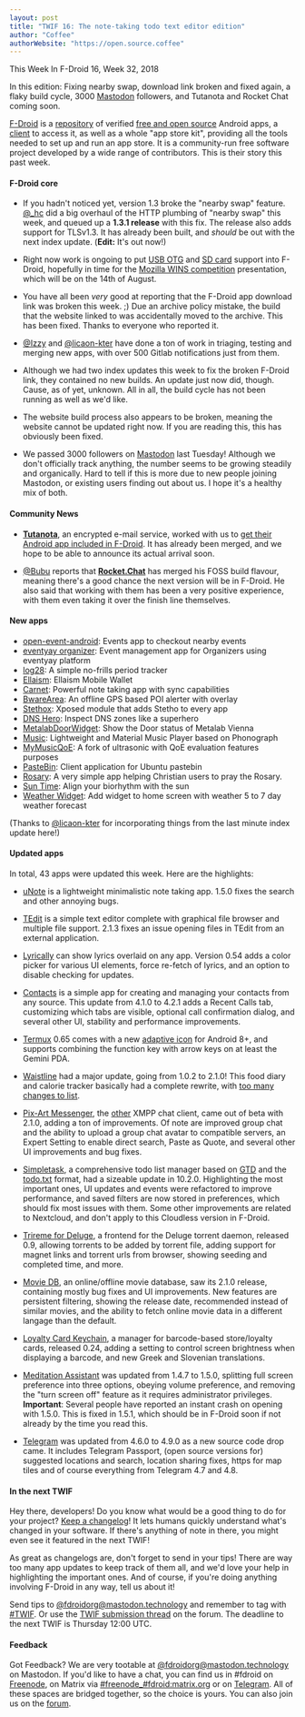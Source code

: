 ```yaml
---
layout: post
title: "TWIF 16: The note-taking todo text editor edition"
author: "Coffee"
authorWebsite: "https://open.source.coffee"
---
```


This Week In F-Droid 16, Week 32, 2018

In this edition: Fixing nearby swap, download link broken and fixed again, a flaky build cycle, 3000 [Mastodon](https://mastodon.technology/@fdroidorg) followers, and Tutanota and Rocket Chat coming soon.
<!--more-->

[F-Droid](https://f-droid.org/) is a [repository](https://f-droid.org/packages/) of verified [free and open source](https://en.wikipedia.org/wiki/Free_and_open-source_software) Android apps, a [client](https://f-droid.org/app/org.fdroid.fdroid) to access it, as well as a whole "app store kit", providing all the tools needed to set up and run an app store. It is a community-run free software project developed by a wide range of contributors. This is their story this past week.

#### F-Droid core

* If you hadn't noticed yet, version 1.3 broke the "nearby swap" feature. [@\_hc](https://forum.f-droid.org/u/hans) did a big overhaul of the HTTP plumbing of "nearby swap" this week, and queued up a **1.3.1 release** with this fix. The release also adds support for TLSv1.3. It has already been built, and _should_ be out with the next index update. (**Edit:** It's out now!)

* Right now work is ongoing to put [USB OTG](https://en.wikipedia.org/wiki/USB_On-The-Go) and [SD card](https://en.wikipedia.org/wiki/Secure_Digital) support into F-Droid, hopefully in time for the [Mozilla WINS competition](https://wirelesschallenge.mozilla.org) presentation, which will be on the 14th of August.

* You have all been _very_ good at reporting that the F-Droid app download link was broken this week. ;) Due an archive policy mistake, the build that the website linked to was accidentally moved to the archive. This has been fixed. Thanks to everyone who reported it.

* [@Izzy](https://forum.f-droid.org/u/izzy) and [@licaon-kter](https://forum.f-droid.org/u/Licaon_Kter) have done a ton of work in triaging, testing and merging new apps, with over 500 Gitlab notifications just from them.

* Although we had two index updates this week to fix the broken F-Droid link, they contained no new builds. An update just now did, though. Cause, as of yet, unknown. All in all, the build cycle has not been running as well as we'd like.

* The website build process also appears to be broken, meaning the website cannot be updated right now. If you are reading this, this has obviously been fixed.

* We passed 3000 followers on [Mastodon](https://mastodon.technology/@fdroidorg) last Tuesday! Although we don't officially track anything, the number seems to be growing steadily and organically. Hard to tell if this is more due to new people joining Mastodon, or existing users finding out about us. I hope it's a healthy mix of both.

#### Community News

* **[Tutanota](https://tutanota.com)**, an encrypted e-mail service, worked with us to [get their Android app included in F-Droid](https://tutanota.com/blog/posts/release-notes-3-35). It has already been merged, and we hope to be able to announce its actual arrival soon.

* [@Bubu](https://chaos.social/@Bubu) reports that **[Rocket.Chat](https://github.com/RocketChat/Rocket.Chat.Android)** has merged his FOSS build flavour, meaning there's a good chance the next version will be in F-Droid. He also said that working with them has been a very positive experience, with them even taking it over the finish line themselves.

#### New apps

* [open-event-android](https://f-droid.org/app/com.eventyay.attendee): Events app to checkout nearby events
* [eventyay organizer](https://f-droid.org/app/com.eventyay.organizer): Event management app for Organizers using eventyay platform
* [log28](https://f-droid.org/app/com.log28): A simple no-frills period tracker
* [Ellaism](https://f-droid.org/app/com.outdoordevs.ellaism.wallet): Ellaism Mobile Wallet
* [Carnet](https://f-droid.org/app/com.spisoft.quicknote): Powerful note taking app with sync capabilities
* [BwareArea](https://f-droid.org/app/fr.byped.bwarearea): An offline GPS based POI alerter with overlay
* [Stethox](https://f-droid.org/app/org.schabi.stethox): Xposed module that adds Stetho to every app
* [DNS Hero](https://f-droid.org/packages/com.gianlu.dnshero): Inspect DNS zones like a superhero
* [MetalabDoorWidget](https://f-droid.org/packages/com.zoffcc.applications.metalab_open_widget/): Show the Door status of Metalab Vienna
* [Music](https://f-droid.org/packages/com.maxfour.music/): Lightweight and Material Music Player based on Phonograph
* [MyMusicQoE](https://f-droid.org/packages/pt.ipleiria.mymusicqoe/): A fork of ultrasonic with QoE evaluation features purposes
* [PasteBin](https://f-droid.org/packages/com.anoopknr.pastebin/): Client application for Ubuntu pastebin
* [Rosary](https://f-droid.org/packages/org.example.rosary/): A very simple app helping Christian users to pray the Rosary.
* [Sun Time](https://f-droid.org/packages/com.gitlab.kreikenbaum.suntime.fdroid/): Align your biorhythm with the sun
* [Weather Widget](https://f-droid.org/packages/nl.implode.weer/): Add widget to home screen with weather 5 to 7 day weather forecast

(Thanks to [@licaon-kter](https://forum.f-droid.org/u/Licaon_Kter) for incorporating things from the last minute index update here!)

#### Updated apps

In total, 43 apps were updated this week. Here are the highlights:

* [uNote](https://f-droid.org/app/app.varlorg.unote) is a lightweight minimalistic note taking app. 1.5.0 fixes the search and other annoying bugs.

* [TEdit](https://f-droid.org/app/com.atr.tedit) is a simple text editor complete with graphical file browser and multiple file support. 2.1.3 fixes an issue opening files in TEdit from an external application.

* [Lyrically](https://f-droid.org/app/com.shkmishra.lyrically) can show lyrics overlaid on any app. Version 0.54 adds a color picker for various UI elements, force re-fetch of lyrics, and an option to disable checking for updates.

* [Contacts](https://f-droid.org/app/com.simplemobiletools.contacts) is a simple app for creating and managing your contacts from any source. This update from 4.1.0 to 4.2.1 adds a Recent Calls tab, customizing which tabs are visible, optional call confirmation dialog, and several other UI, stability and performance improvements.

* [Termux](https://f-droid.org/app/com.termux) 0.65 comes with a new [adaptive icon](https://developer.android.com/guide/practices/ui_guidelines/icon_design_adaptive) for Android 8+, and supports combining the function key with arrow keys on at least the Gemini PDA.

* [Waistline](https://f-droid.org/app/com.waist.line) had a major update, going from 1.0.2 to 2.1.0! This food diary and calorie tracker basically had a complete rewrite, with [too many changes to list](https://github.com/davidhealey/waistline/releases).

* [Pix-Art Messenger](https://f-droid.org/app/de.pixart.messenger), the [other](https://f-droid.org/app/eu.siacs.conversations) XMPP chat client, came out of beta with 2.1.0, adding a ton of improvements. Of note are improved group chat and the ability to upload a group chat avatar to compatible servers, an Expert Setting to enable direct search, Paste as Quote, and several other UI improvements and bug fixes.

* [Simpletask](https://f-droid.org/app/nl.mpcjanssen.simpletask), a comprehensive todo list manager based on [GTD](https://en.wikipedia.org/wiki/Getting_Things_Done) and the [todo.txt](http://todotxt.com) format, had a sizeable update in 10.2.0. Highlighting the most important ones, UI updates and events were refactored to improve performance, and saved filters are now stored in preferences, which should fix most issues with them. Some other improvements are related to Nextcloud, and don't apply to this Cloudless version in F-Droid.

* [Trireme for Deluge](https://f-droid.org/app/org.deluge.trireme), a frontend for the Deluge torrent daemon, released 0.9, allowing torrents to be added by torrent file, adding support for magnet links and torrent urls from browser, showing seeding and completed time, and more.

* [Movie DB](https://f-droid.org/app/org.notabug.lifeuser.moviedb), an online/offline movie database, saw its 2.1.0 release, containing mostly bug fixes and UI improvements. New features are persistent filtering, showing the release date, recommended instead of similar movies, and the ability to fetch online movie data in a different langage than the default.

* [Loyalty Card Keychain](https://f-droid.org/app/protect.card_locker), a manager for barcode-based store/loyalty cards, released 0.24, adding a setting to control screen brightness when displaying a barcode, and new Greek and Slovenian translations.

* [Meditation Assistant](https://f-droid.org/app/sh.ftp.rocketninelabs.meditationassistant.opensource) was updated from 1.4.7 to 1.5.0, splitting full screen preference into three options, obeying volume preference, and removing the "turn screen off" feature as it requires administrator privileges. **Important**: Several people have reported an instant crash on opening with 1.5.0. This is fixed in 1.5.1, which should be in F-Droid soon if not already by the time you read this.

* [Telegram](https://f-droid.org/packages/org.telegram.messenger/) was updated from 4.6.0 to 4.9.0 as a new source code drop came. It includes Telegram Passport, (open source versions for) suggested locations and search, location sharing fixes, https for map tiles and of course everything from Telegram 4.7 and 4.8.

#### In the next TWIF

Hey there, developers! Do you know what would be a good thing to do for your project? [Keep a changelog](https://keepachangelog.com)! It lets humans quickly understand what's changed in your software. If there's anything of note in there, you might even see it featured in the next TWIF!

As great as changelogs are, don't forget to send in your tips! There are way too many app updates to keep track of them all, and we'd love your help in highlighting the important ones. And of course, if you're doing anything involving F-Droid in any way, tell us about it!

Send tips to [@fdroidorg@mastodon.technology](https://mastodon.technology/@fdroidorg) and remember to tag with [#TWIF](https://mastodon.technology/tags/twif). Or use the [TWIF submission thread](https://forum.f-droid.org/t/twif-submission-thread) on the forum. The deadline to the next TWIF is Thursday 12:00 UTC.

#### Feedback

Got Feedback? We are very tootable at [@fdroidorg@mastodon.technology](https://mastodon.technology/@fdroidorg) on Mastodon. If you'd like to have a chat, you can find us in #fdroid on [Freenode](https://freenode.net), on Matrix via [#freenode_#fdroid:matrix.org](https://matrix.to/#/#freenode_#fdroid:matrix.org) or on [Telegram](https://t.me/joinchat/AlRQekvjWDTuQrCgMYSNVA). All of these spaces are bridged together, so the choice is yours. You can also join us on the [forum](https://forum.f-droid.org/).
